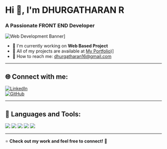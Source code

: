 # Hi 👋, I'm DHURGATHARAN R

### A Passionate FRONT END Developer  

![Web Development Banner]([[https://t4.ftcdn.net/jpg/02/46/62/87/360_F_246628725_HO5rjCq9v1ETJ7xty0IZ8J95nuRIOltW.jpg](https://plus.unsplash.com/premium_photo-1661877737564-3dfd7282efcb?w=600&auto=format&fit=crop&q=60&ixlib=rb-4.1.0&ixid=M3wxMjA3fDB8MHxzZWFyY2h8MXx8aW5mb3JtYXRpb24lMjB0ZWNobm9sb2d5fGVufDB8fDB8fHww))]
- 🚀 I'm currently working on **Web Based Project**  
- 📂 All of my projects are available at [My Portfolio](https://dhurgatharanravi.my.canva.site/))] 
- 📧 How to reach me: [dhurgatharan16@gmail.com](mailto:dhurgatharan16@gmail.com)  

---

## 🌐 Connect with me:
[![LinkedIn](https://img.shields.io/badge/LinkedIn-0077B5?style=for-the-badge&logo=linkedin&logoColor=white)](https://www.linkedin.com/in/dhurgatharan-r-38148825a/?utm_source=share&utm_campaign=share_via&utm_content=profile&utm_medium=android_app)  
[![GitHub](https://img.shields.io/badge/GitHub-181717?style=for-the-badge&logo=github&logoColor=white)](https://github.com/Dhurgatharan)  

---



## 🚀 Languages and Tools: 

<p align="left">
  <img src="https://img.shields.io/badge/HTML5-E34F26?style=for-the-badge&logo=html5&logoColor=white" />
  <img src="https://img.shields.io/badge/CSS-1572B6?style=for-the-badge&logo=css3&logoColor=white" />
  <img src="https://img.shields.io/badge/JavaScript-F7DF1E?style=for-the-badge&logo=javascript&logoColor=black" />
  <img src="https://img.shields.io/badge/MySQL-4479A1?style=for-the-badge&logo=mysql&logoColor=white" />
  <img src="https://img.shields.io/badge/Python-3776AB?style=for-the-badge&logo=python&logoColor=white" />
</p>

---

⭐ **Check out my work and feel free to connect!** 🚀
